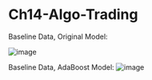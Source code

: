 # Ch14-Algo-Trading

Baseline Data, Original Model:

![image](https://user-images.githubusercontent.com/85848524/135171594-92109721-f3d5-4049-9606-9d245446f562.png)



Baseline Data, AdaBoost Model:
![image](https://user-images.githubusercontent.com/85848524/135378663-20f88ec0-15fc-4a1f-bb32-018e730ff496.png)


